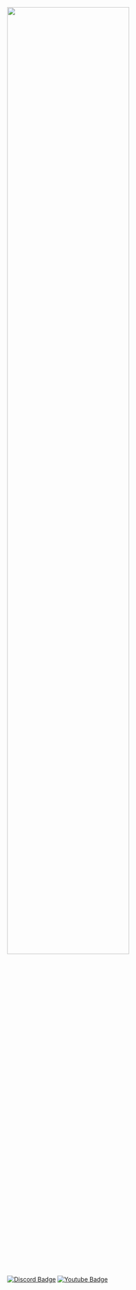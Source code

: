 <img src="https://github.com/deadshxll/deadshxll/assets/67878277/1dc33b26-deb5-431f-972c-43f10f51823c" width="75%">

[![Discord Badge](https://img.shields.io/twitter/url?color=738ADB&label=deadshxll&logo=Discord&logoColor=738ADB&style=flat-square&url=https%3A%2F%2Fdiscord.com%2Fusers%2F524931419915550720)](https://discord.com/users/524931419915550720)
[![Youtube Badge](https://img.shields.io/twitter/url?color=FF0000&label=Youtube&logo=Youtube&logoColor=FF0000&style=flat-square&url=https%3A%2F%2Fdiscord.com%2Fusers%2F524931419915550720)](https://www.youtube.com/channel/UCAiUyUbRQgxXACG4xRMoNZg)

